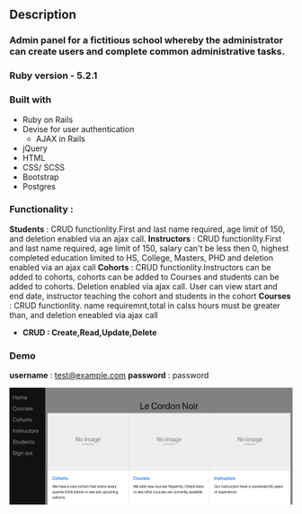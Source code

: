 ## Description

### Admin panel for a fictitious school whereby the administrator can create users and complete common administrative tasks.




### Ruby version -  5.2.1


### Built with
  * Ruby on Rails
  * Devise for user authentication
    * AJAX in Rails
  * jQuery 
  * HTML
  * CSS/ SCSS
  * Bootstrap
  * Postgres

### Functionality :
 **Students** : CRUD functionlity.First and last name required, age limit of 150, and deletion enabled via an ajax call.
 **Instructors** : CRUD functionlity.First and last name required, age limit of 150, salary can't be less then 0, highest completed education limited to HS, College, Masters, PHD and deletion enabled via an ajax call
**Cohorts** : CRUD functionlity.Instructors can be added to cohorts, cohorts can be added to Courses and students can be added to cohorts. Deletion enabled via ajax call. User can view start and end date, instructor teaching the cohort and students in the cohort
**Courses** : CRUD functionlity. name requiremnt,total in calss hours must be greater than, and deletion eneabled via ajax call
 * **CRUD : Create,Read,Update,Delete**



### Demo 
 **username** : test@example.com
 **password** : password

![Alt text](admin-panel-screenshot.png)

